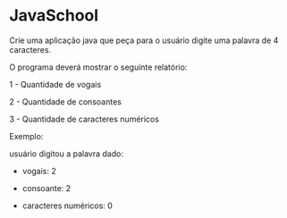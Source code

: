 # JavaSchool
Crie uma aplicação java que peça para o usuário digite uma palavra de 4 caracteres.

O programa deverá mostrar o seguinte relatório:

1 - Quantidade de vogais

2 - Quantidade de consoantes

3 - Quantidade de caracteres numéricos

 Exemplo:

usuário digitou a palavra dado:

- vogais: 2

- consoante: 2

- caracteres numéricos: 0
